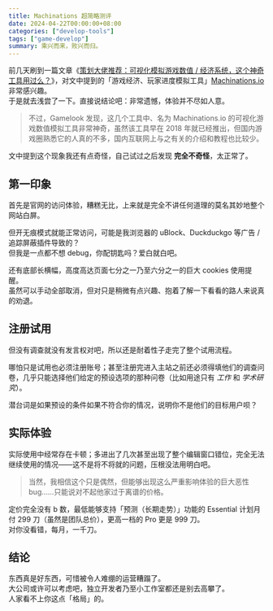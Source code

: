 ```yaml
---
title: Machinations 超简略测评
date: 2024-04-22T00:00:00+08:00
categories: ["develop-tools"]
tags: ["game-develop"]
summary: 乘兴而来，败兴而归。
---
```


前几天刷到一篇文章《[策划大佬推荐：可视化模拟游戏数值 / 经济系统，这个神奇工具用过么？](http://www.gamelook.com.cn/2024/04/541595)》，对文中提到的「游戏经济、玩家进度模拟工具」[Machinations.io](https://machinations.io/) 非常感兴趣。\
于是就去浅尝了一下。直接说结论吧：非常遗憾，体验并不尽如人意。

> 不过，Gamelook 发现，这几个工具中、名为 Machinations.io 的可视化游戏数值模拟工具非常神奇，虽然该工具早在 2018 年就已经推出，但国内游戏圈熟悉它的人真的不多，国内互联网上与之有关的介绍和教程也比较少。

文中提到这个现象我还有点奇怪，自己试过之后发现 **完全不奇怪**，太正常了。

## 第一印象

首先是官网的访问体验，糟糕无比，上来就是完全不讲任何道理的莫名其妙地整个网站白屏。

但开无痕模式就能正常访问，可能是我浏览器的 uBlock、Duckduckgo 等广告 / 追踪屏蔽插件导致的？\
但我是一点都不想 debug，你配钥匙吗？爱白就白吧。

还有底部长横幅，高度高达页面七分之一乃至六分之一的巨大 cookies 使用提醒。\
虽然可以手动全部取消，但对只是稍微有点兴趣、抱着了解一下看看的路人来说真的劝退。

## 注册试用

但没有调查就没有发言权对吧，所以还是耐着性子走完了整个试用流程。

哪怕只是试用也必须注册账号；甚至注册完进入主站之前还必须得填他们的调查问卷，几乎只能选择他们给定的预设选项的那种问卷（比如用途只有 _工作_ 和 _学术研究_）。

潜台词是如果预设的条件如果不符合你的情况，说明你不是他们的目标用户呗？

## 实际体验

实际使用中经常存在卡顿；多进出了几次甚至出现了整个编辑窗口错位，完全无法继续使用的情况——这不是将不将就的问题，压根没法用明白吧。

> 当然，我相信这个只是偶然，但能够出现这么严重影响体验的巨大恶性 bug……只能说对不起他家过于离谱的价格。

定价完全没有 b 数，最低能够支持「预测（长期走势）」功能的 Essential 计划月付 299 刀（虽然是团队总价），更高一档的 Pro 更是 999 刀。\
对你没看错，每月，一千刀。

## 结论

东西真是好东西，可惜被令人难绷的运营糟蹋了。\
大公司或许可以考虑吧，独立开发者乃至小工作室都还是别去高攀了。\
人家看不上你这点「格局」的。

